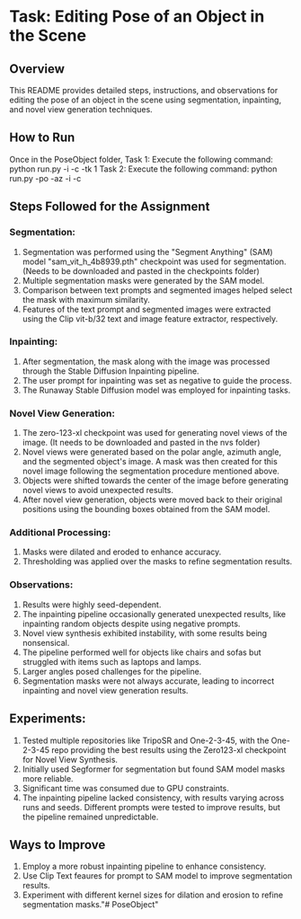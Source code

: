 # Task: Editing Pose of an Object in the Scene

## Overview
This README provides detailed steps, instructions, and observations for editing the pose of an object in the scene using segmentation, inpainting, and novel view generation techniques.

## How to Run
Once in the PoseObject folder,
Task 1: Execute the following command: python run.py -i <path to image> -c <user prompt for class> -tk 1
Task 2: Execute the following command: python run.py -po <polar angle> -az <azimuth angle> -i <path to image> -c <user prompt for class>

## Steps Followed for the Assignment

### Segmentation:
1. Segmentation was performed using the "Segment Anything" (SAM) model "sam_vit_h_4b8939.pth" checkpoint was used for segmentation. (Needs to be downloaded and pasted in the checkpoints folder)
2. Multiple segmentation masks were generated by the SAM model.
3. Comparison between text prompts and segmented images helped select the mask with maximum similarity.
4. Features of the text prompt and segmented images were extracted using the Clip vit-b/32 text and image feature extractor, respectively.

### Inpainting:
1. After segmentation, the mask along with the image was processed through the Stable Diffusion Inpainting pipeline.
2. The user prompt for inpainting was set as negative to guide the process.
3. The Runaway Stable Diffusion model was employed for inpainting tasks.

### Novel View Generation:
1. The zero-123-xl checkpoint was used for generating novel views of the image. (It needs to be downloaded and pasted in the nvs folder)
2. Novel views were generated based on the polar angle, azimuth angle, and the segmented object's image. A mask was then created for this novel image following the segmentation procedure mentioned above.
3. Objects were shifted towards the center of the image before generating novel views to avoid unexpected results.
4. After novel view generation, objects were moved back to their original positions using the bounding boxes obtained from the SAM model.

### Additional Processing:
1. Masks were dilated and eroded to enhance accuracy.
2. Thresholding was applied over the masks to refine segmentation results.

### Observations:
1. Results were highly seed-dependent.
2. The inpainting pipeline occasionally generated unexpected results, like inpainting random objects despite using negative prompts.
3. Novel view synthesis exhibited instability, with some results being nonsensical.
4. The pipeline performed well for objects like chairs and sofas but struggled with items such as laptops and lamps.
5. Larger angles posed challenges for the pipeline.
6. Segmentation masks were not always accurate, leading to incorrect inpainting and novel view generation results.

## Experiments:
1. Tested multiple repositories like TripoSR and One-2-3-45, with the One-2-3-45 repo providing the best results using the Zero123-xl checkpoint for Novel View Synthesis.
2. Initially used Segformer for segmentation but found SAM model masks more reliable.
3. Significant time was consumed due to GPU constraints.
4. The inpainting pipeline lacked consistency, with results varying across runs and seeds. Different prompts were tested to improve results, but the pipeline remained unpredictable.

## Ways to Improve
1. Employ a more robust inpainting pipeline to enhance consistency.
2. Use Clip Text feaures for prompt to SAM model to improve segmentation results.
3. Experiment with different kernel sizes for dilation and erosion to refine segmentation masks."# PoseObject" 
